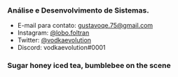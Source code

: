 ### Análise e Desenvolvimento de Sistemas.

- E-mail para contato: gustavoqe.75@gmail.com
- Instagram: [@lobo.foltran](https://instagram.com/lobo.foltran)
- Twitter: [@vodkaevolution](https://twitter.com/vodkaevolution)
- Discord: vodkaevolution#0001

### Sugar honey iced tea, bumblebee on the scene
